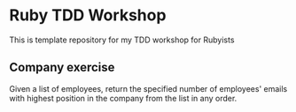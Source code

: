 # Ruby TDD Workshop

This is template repository for my TDD workshop for Rubyists

## Company exercise

Given a list of employees, return the specified number of employees' emails with highest position in the company from the list in any order.
